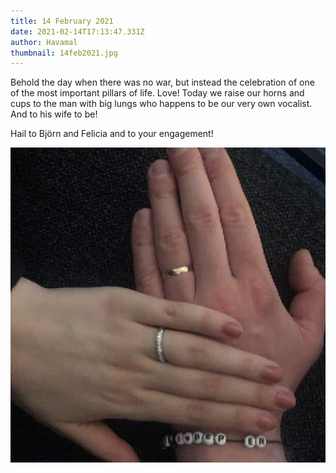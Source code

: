 ```yaml
---
title: 14 February 2021
date: 2021-02-14T17:13:47.331Z
author: Havamal
thumbnail: 14feb2021.jpg
---
```


Behold the day when there was no war, but instead the celebration of one of the most important pillars of life. Love!
Today we raise our horns and cups to the man with big lungs who happens to be our very own vocalist. And to his wife to be!

Hail to Björn and Felicia and to your engagement!

![14feb2021.jpg](./14feb2021.jpg)
